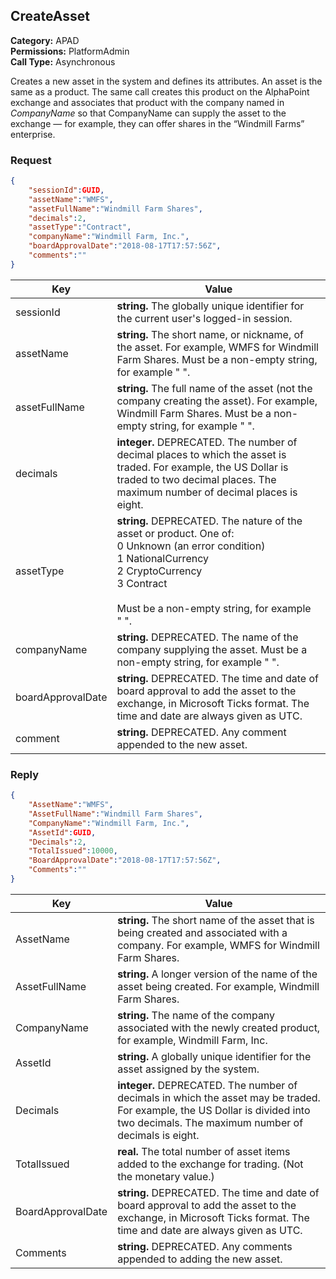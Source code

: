 ## CreateAsset

**Category:** APAD<br />**Permissions:** PlatformAdmin<br />**Call Type:** Asynchronous

Creates a new asset in the system and defines its attributes. An asset is the same as a product. The same call creates this product on the AlphaPoint exchange and associates that product with the company named in *CompanyName* so that CompanyName can supply the asset to the exchange &mdash; for example, they can offer shares in the &ldquo;Windmill Farms&rdquo; enterprise.

### Request

```json
{
    "sessionId":GUID,
    "assetName":"WMFS",
    "assetFullName":"Windmill Farm Shares",
    "decimals":2,
    "assetType":"Contract",
    "companyName":"Windmill Farm, Inc.",
    "boardApprovalDate":"2018-08-17T17:57:56Z",
    "comments":""
}
```

| Key               | Value                                                        |
| ----------------- | ------------------------------------------------------------ |
| sessionId         | **string.** The globally unique identifier for the current user's logged-in session. |
| assetName         | **string.** The short name, or nickname, of the asset. For example, WMFS for Windmill Farm Shares. Must be a non-empty string, for example "&nbsp;". |
| assetFullName     | **string.** The full name of the asset (not the company creating the asset). For example, Windmill Farm Shares. Must be a non-empty string, for example "&nbsp;". |
| decimals          | **integer.** DEPRECATED. The number of decimal places to which the asset is traded. For example, the US Dollar is traded to two decimal places. The maximum number of decimal places is eight. |
| assetType         | **string.** DEPRECATED. The nature of the asset or product. One of:<br />0 Unknown (an error condition)<br />1 NationalCurrency<br />2 CryptoCurrency<br />3 Contract<br /><br />Must be a non-empty string, for example "&nbsp;". |
| companyName       | **string.** DEPRECATED. The name of the company supplying the asset. Must be a non-empty string, for example "&nbsp;". |
| boardApprovalDate | **string.** DEPRECATED. The time and date of board approval to add the asset to the exchange, in Microsoft Ticks format. The time and date are always given as UTC. |
| comment           | **string.** DEPRECATED. Any comment appended to the new asset. |

### Reply

```json
{
    "AssetName":"WMFS",
    "AssetFullName":"Windmill Farm Shares",
    "CompanyName":"Windmill Farm, Inc.",
    "AssetId":GUID,
    "Decimals":2,
    "TotalIssued":10000,
    "BoardApprovalDate":"2018-08-17T17:57:56Z",
    "Comments":""
}
```

| Key               | Value                                                        |
| ----------------- | ------------------------------------------------------------ |
| AssetName         | **string.** The short name of the asset that is being created and associated with a company. For example, WMFS for Windmill Farm Shares. |
| AssetFullName     | **string.** A longer version of the name of the asset being created. For example, Windmill Farm Shares. |
| CompanyName       | **string.** The name of the company associated with the newly created product, for example, Windmill Farm, Inc. |
| AssetId           | **string.** A globally unique identifier for the asset assigned by the system. |
| Decimals          | **integer.** DEPRECATED. The number of decimals in which the asset may be traded. For example, the US Dollar is divided into two decimals. The maximum number of decimals is eight. |
| TotalIssued       | **real.** The total number of asset items added to the exchange for trading. (Not the monetary value.) |
| BoardApprovalDate | **string.** DEPRECATED. The time and date of board approval to add the asset to the exchange, in Microsoft Ticks format. The time and date are always given as UTC. |
| Comments          | **string.** DEPRECATED. Any comments appended to adding the new asset. |


